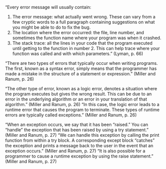 “Every error message will usually contain: 
1. The error message: what actually went wrong. These can vary from a few cryptic words to a full paragraph containing suggestions on what you might be able to do to fix the bug. 
2. The location where the error occurred: the file, line number, and sometimes the function name where your program was when it crashed.
3. The stack trace: all the lines in your code that the program executed until getting to the function in number 2. This can help trace where your function was called and with which parameters.” (Lyman, p. 66)

“There are two types of errors that typically occur when writing programs. The first, known as a syntax error, simply means that the programmer has made a mistake in the structure of a statement or expression.” (Miller and Ranum, p. 26)

“The other type of error, known as a logic error, denotes a situation where the program executes but gives the wrong result. This can be due to an error in the underlying algorithm or an error in your translation of that algorithm.” (Miller and Ranum, p. 26)
“In this case, the logic error leads to a runtime error that causes the program to terminate. These types of runtime errors are typically called exceptions.” (Miller and Ranum, p. 26)

“When an exception occurs, we say that it has been “raised.” You can “handle” the exception that has been raised by using a try statement.” (Miller and Ranum, p. 27)
“We can handle this exception by calling the print function from within a try block. A corresponding except block “catches” the exception and prints a message back to the user in the event that an exception occurs.” (Miller and Ranum, p. 27)
“It is also possible for a programmer to cause a runtime exception by using the raise statement.” (Miller and Ranum, p. 27)